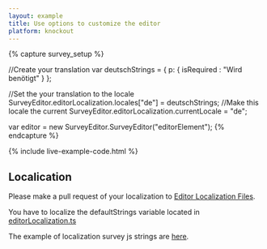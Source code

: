 ```yaml
---
layout: example
title: Use options to customize the editor
platform: knockout
---
```

{% capture survey_setup %}

//Create your translation
var deutschStrings = {
    p: {
        isRequired : "Wird benötigt"
    }
};

//Set the your translation to the locale
SurveyEditor.editorLocalization.locales["de"] = deutschStrings;
//Make this locale the current
SurveyEditor.editorLocalization.currentLocale = "de";

var editor = new SurveyEditor.SurveyEditor("editorElement");
{% endcapture %}

{% include live-example-code.html %}
<h2>Localication</h2>
Please make a pull request of your localization to <a href="https://github.com/surveyjs/editor/tree/master/src/localization">Editor Localization Files</a>.
<p/>
You have to localize the defaultStrings variable located in <a href="https://github.com/surveyjs/editor/blob/master/src/editorLocalization.ts">editorLocalization.ts</a>
<p/>
The example of localization survey js strings are <a href="http://surveyjs.org/examples/jquery/survey-localization.html">here</a>.